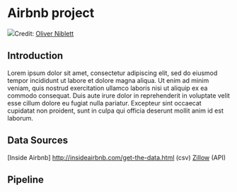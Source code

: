 # Airbnb project 
![](https://images.unsplash.com/photo-1534430480872-3498386e7856?ixlib=rb-1.2.1&ixid=eyJhcHBfaWQiOjEyMDd9&auto=format&fit=crop&w=2100&q=80)Credit: [Oliver Niblett](https://unsplash.com/@ojnibl)

## Introduction
Lorem ipsum dolor sit amet, consectetur adipiscing elit, sed do eiusmod tempor incididunt ut labore et dolore magna aliqua. Ut enim ad minim veniam, quis nostrud exercitation ullamco laboris nisi ut aliquip ex ea commodo consequat. Duis aute irure dolor in reprehenderit in voluptate velit esse cillum dolore eu fugiat nulla pariatur. Excepteur sint occaecat cupidatat non proident, sunt in culpa qui officia deserunt mollit anim id est laborum.

## Data Sources

[Inside Airbnb] http://insideairbnb.com/get-the-data.html (csv)
[Zillow](https://www.zillow.com/howto/api/APIOverview.htm) (API)


## Pipeline
